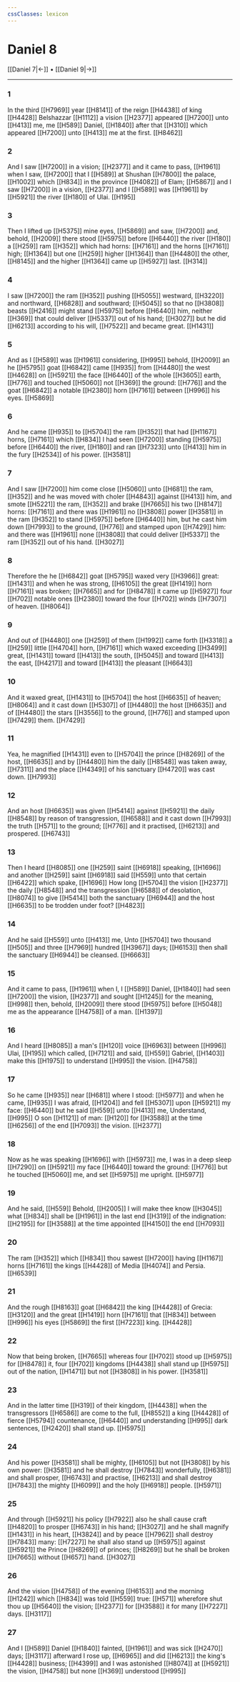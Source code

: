 ```yaml
---
cssClasses: lexicon
---
```

# Daniel 8

[[Daniel 7|←]] • [[Daniel 9|→]]

---

### 1
In the third [[H7969]] year [[H8141]] of the reign [[H4438]] of king [[H4428]] Belshazzar [[H1112]] a vision [[H2377]] appeared [[H7200]] unto [[H413]] me, me [[H589]] Daniel, [[H1840]] after that [[H310]] which appeared [[H7200]] unto [[H413]] me at the first. [[H8462]]

### 2
And I saw [[H7200]] in a vision; [[H2377]] and it came to pass, [[H1961]] when I saw, [[H7200]] that I [[H589]] at Shushan [[H7800]] the palace, [[H1002]] which [[H834]] in the province [[H4082]] of Elam; [[H5867]] and I saw [[H7200]] in a vision, [[H2377]] and I [[H589]] was [[H1961]] by [[H5921]] the river [[H180]] of Ulai. [[H195]]

### 3
Then I lifted up [[H5375]] mine eyes, [[H5869]] and saw, [[H7200]] and, behold, [[H2009]] there stood [[H5975]] before [[H6440]] the river [[H180]] a [[H259]] ram [[H352]] which had horns: [[H7161]] and the horns [[H7161]] high; [[H1364]] but one [[H259]] higher [[H1364]] than [[H4480]] the other, [[H8145]] and the higher [[H1364]] came up [[H5927]] last. [[H314]]

### 4
I saw [[H7200]] the ram [[H352]] pushing [[H5055]] westward, [[H3220]] and northward, [[H6828]] and southward; [[H5045]] so that no [[H3808]] beasts [[H2416]] might stand [[H5975]] before [[H6440]] him, neither [[H369]] that could deliver [[H5337]] out of his hand; [[H3027]] but he did [[H6213]] according to his will, [[H7522]] and became great. [[H1431]]

### 5
And as I [[H589]] was [[H1961]] considering, [[H995]] behold, [[H2009]] an he [[H5795]] goat [[H6842]] came [[H935]] from [[H4480]] the west [[H4628]] on [[H5921]] the face [[H6440]] of the whole [[H3605]] earth, [[H776]] and touched [[H5060]] not [[H369]] the ground: [[H776]] and the goat [[H6842]] a notable [[H2380]] horn [[H7161]] between [[H996]] his eyes. [[H5869]]

### 6
And he came [[H935]] to [[H5704]] the ram [[H352]] that had [[H1167]] horns, [[H7161]] which [[H834]] I had seen [[H7200]] standing [[H5975]] before [[H6440]] the river, [[H180]] and ran [[H7323]] unto [[H413]] him in the fury [[H2534]] of his power. [[H3581]]

### 7
And I saw [[H7200]] him come close [[H5060]] unto [[H681]] the ram, [[H352]] and he was moved with choler [[H4843]] against [[H413]] him, and smote [[H5221]] the ram, [[H352]] and brake [[H7665]] his two [[H8147]] horns: [[H7161]] and there was [[H1961]] no [[H3808]] power [[H3581]] in the ram [[H352]] to stand [[H5975]] before [[H6440]] him, but he cast him down [[H7993]] to the ground, [[H776]] and stamped upon [[H7429]] him: and there was [[H1961]] none [[H3808]] that could deliver [[H5337]] the ram [[H352]] out of his hand. [[H3027]]

### 8
Therefore the he [[H6842]] goat [[H5795]] waxed very [[H3966]] great: [[H1431]] and when he was strong, [[H6105]] the great [[H1419]] horn [[H7161]] was broken; [[H7665]] and for [[H8478]] it came up [[H5927]] four [[H702]] notable ones [[H2380]] toward the four [[H702]] winds [[H7307]] of heaven. [[H8064]]

### 9
And out of [[H4480]] one [[H259]] of them [[H1992]] came forth [[H3318]] a [[H259]] little [[H4704]] horn, [[H7161]] which waxed exceeding [[H3499]] great, [[H1431]] toward [[H413]] the south, [[H5045]] and toward [[H413]] the east, [[H4217]] and toward [[H413]] the pleasant [[H6643]]

### 10
And it waxed great, [[H1431]] to [[H5704]] the host [[H6635]] of heaven; [[H8064]] and it cast down [[H5307]] of [[H4480]] the host [[H6635]] and of [[H4480]] the stars [[H3556]] to the ground, [[H776]] and stamped upon [[H7429]] them. [[H7429]]

### 11
Yea, he magnified [[H1431]] even to [[H5704]] the prince [[H8269]] of the host, [[H6635]] and by [[H4480]] him the daily [[H8548]] was taken away, [[H7311]] and the place [[H4349]] of his sanctuary [[H4720]] was cast down. [[H7993]]

### 12
And an host [[H6635]] was given [[H5414]] against [[H5921]] the daily [[H8548]] by reason of transgression, [[H6588]] and it cast down [[H7993]] the truth [[H571]] to the ground; [[H776]] and it practised, [[H6213]] and prospered. [[H6743]]

### 13
Then I heard [[H8085]] one [[H259]] saint [[H6918]] speaking, [[H1696]] and another [[H259]] saint [[H6918]] said [[H559]] unto that certain [[H6422]] which spake, [[H1696]] How long [[H5704]] the vision [[H2377]] the daily [[H8548]] and the transgression [[H6588]] of desolation, [[H8074]] to give [[H5414]] both the sanctuary [[H6944]] and the host [[H6635]] to be trodden under foot? [[H4823]]

### 14
And he said [[H559]] unto [[H413]] me, Unto [[H5704]] two thousand [[H505]] and three [[H7969]] hundred [[H3967]] days; [[H6153]] then shall the sanctuary [[H6944]] be cleansed. [[H6663]]

### 15
And it came to pass, [[H1961]] when I, I [[H589]] Daniel, [[H1840]] had seen [[H7200]] the vision, [[H2377]] and sought [[H1245]] for the meaning, [[H998]] then, behold, [[H2009]] there stood [[H5975]] before [[H5048]] me as the appearance [[H4758]] of a man. [[H1397]]

### 16
And I heard [[H8085]] a man's [[H120]] voice [[H6963]] between [[H996]] Ulai, [[H195]] which called, [[H7121]] and said, [[H559]] Gabriel, [[H1403]] make this [[H1975]] to understand [[H995]] the vision. [[H4758]]

### 17
So he came [[H935]] near [[H681]] where I stood: [[H5977]] and when he came, [[H935]] I was afraid, [[H1204]] and fell [[H5307]] upon [[H5921]] my face: [[H6440]] but he said [[H559]] unto [[H413]] me, Understand, [[H995]] O son [[H1121]] of man: [[H120]] for [[H3588]] at the time [[H6256]] of the end [[H7093]] the vision. [[H2377]]

### 18
Now as he was speaking [[H1696]] with [[H5973]] me, I was in a deep sleep [[H7290]] on [[H5921]] my face [[H6440]] toward the ground: [[H776]] but he touched [[H5060]] me, and set [[H5975]] me upright. [[H5977]]

### 19
And he said, [[H559]] Behold, [[H2005]] I will make thee know [[H3045]] what [[H834]] shall be [[H1961]] in the last end [[H319]] of the indignation: [[H2195]] for [[H3588]] at the time appointed [[H4150]] the end [[H7093]]

### 20
The ram [[H352]] which [[H834]] thou sawest [[H7200]] having [[H1167]] horns [[H7161]] the kings [[H4428]] of Media [[H4074]] and Persia. [[H6539]]

### 21
And the rough [[H8163]] goat [[H6842]] the king [[H4428]] of Grecia: [[H3120]] and the great [[H1419]] horn [[H7161]] that [[H834]] between [[H996]] his eyes [[H5869]] the first [[H7223]] king. [[H4428]]

### 22
Now that being broken, [[H7665]] whereas four [[H702]] stood up [[H5975]] for [[H8478]] it, four [[H702]] kingdoms [[H4438]] shall stand up [[H5975]] out of the nation, [[H1471]] but not [[H3808]] in his power. [[H3581]]

### 23
And in the latter time [[H319]] of their kingdom, [[H4438]] when the transgressors [[H6586]] are come to the full, [[H8552]] a king [[H4428]] of fierce [[H5794]] countenance, [[H6440]] and understanding [[H995]] dark sentences, [[H2420]] shall stand up. [[H5975]]

### 24
And his power [[H3581]] shall be mighty, [[H6105]] but not [[H3808]] by his own power: [[H3581]] and he shall destroy [[H7843]] wonderfully, [[H6381]] and shall prosper, [[H6743]] and practise, [[H6213]] and shall destroy [[H7843]] the mighty [[H6099]] and the holy [[H6918]] people. [[H5971]]

### 25
And through [[H5921]] his policy [[H7922]] also he shall cause craft [[H4820]] to prosper [[H6743]] in his hand; [[H3027]] and he shall magnify [[H1431]] in his heart, [[H3824]] and by peace [[H7962]] shall destroy [[H7843]] many: [[H7227]] he shall also stand up [[H5975]] against [[H5921]] the Prince [[H8269]] of princes; [[H8269]] but he shall be broken [[H7665]] without [[H657]] hand. [[H3027]]

### 26
And the vision [[H4758]] of the evening [[H6153]] and the morning [[H1242]] which [[H834]] was told [[H559]] true: [[H571]] wherefore shut thou up [[H5640]] the vision; [[H2377]] for [[H3588]] it for many [[H7227]] days. [[H3117]]

### 27
And I [[H589]] Daniel [[H1840]] fainted, [[H1961]] and was sick [[H2470]] days; [[H3117]] afterward I rose up, [[H6965]] and did [[H6213]] the king's [[H4428]] business; [[H4399]] and I was astonished [[H8074]] at [[H5921]] the vision, [[H4758]] but none [[H369]] understood [[H995]]